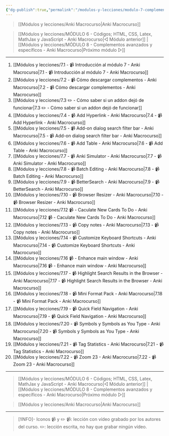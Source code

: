```yaml
---
{"dg-publish":true,"permalink":"/modulos-y-lecciones/modulo-7-complementos-esenciales-anki-macrocurso/","noteIcon":""}
---
```



> [[Módulos y lecciones/Anki Macrocurso\|Anki Macrocurso]]

> [[Módulos y lecciones/MÓDULO 6 - Códigos; HTML, CSS, Latex, MathJax y JavaScript - Anki Macrocurso\|◁ Módulo anterior]] | [[Módulos y lecciones/MÓDULO 8 - Complementos avanzados y específicos - Anki Macrocurso\|Próximo módulo ▷]]

---

1. [[Módulos y lecciones/7.1 - 📹 Introducción al módulo 7 - Anki Macrocurso\|7.1 - 📹 Introducción al módulo 7 - Anki Macrocurso]]
2. [[Módulos y lecciones/7.2 - 📹 Cómo descargar complementos - Anki Macrocurso\|7.2 - 📹 Cómo descargar complementos - Anki Macrocurso]]
3. [[Módulos y lecciones/7.3 ✏️ - Cómo saber si un addon dejó de funcionar\|7.3 ✏️ - Cómo saber si un addon dejó de funcionar]]
4. [[Módulos y lecciones/7.4 - 📹 Add Hyperlink - Anki Macrocurso\|7.4 - 📹 Add Hyperlink - Anki Macrocurso]]
5. [[Módulos y lecciones/7.5 - 📹 Add-on dialog search filter bar - Anki Macrocurso\|7.5 - 📹 Add-on dialog search filter bar - Anki Macrocurso]]
6. [[Módulos y lecciones/7.6 - 📹 Add Table - Anki Macrocurso\|7.6 - 📹 Add Table - Anki Macrocurso]]
7. [[Módulos y lecciones/7.7 - 📹 Anki Simulator - Anki Macrocurso\|7.7 - 📹 Anki Simulator - Anki Macrocurso]] 
8. [[Módulos y lecciones/7.8 - 📹 Batch Editing - Anki Macrocurso\|7.8 - 📹 Batch Editing - Anki Macrocurso]] 
9. [[Módulos y lecciones/7.9 - 📹 BetterSearch - Anki Macrocurso\|7.9 - 📹 BetterSearch - Anki Macrocurso]] 
10. [[Módulos y lecciones/7.10 - 📹 Browser Resizer - Anki Macrocurso\|7.10 - 📹 Browser Resizer - Anki Macrocurso]]
12. [[Módulos y lecciones/7.12 📹 -   Caculate New Cards To Do - Anki Macrocurso\|7.12 📹 -   Caculate New Cards To Do - Anki Macrocurso]]
13. [[Módulos y lecciones/7.13 - 📹 Copy notes - Anki Macrocurso\|7.13 - 📹 Copy notes - Anki Macrocurso]]
14. [[Módulos y lecciones/7.14 - 📹 Customize Keyboard Shortcuts - Anki Macrocurso\|7.14 - 📹 Customize Keyboard Shortcuts - Anki Macrocurso]]
16. [[Módulos y lecciones/7.16 📹 - Enhance main window - Anki Macrocurso\|7.16 📹 - Enhance main window - Anki Macrocurso]]
17. [[Módulos y lecciones/7.17 - 📹 Highlight Search Results in the Browser - Anki Macrocurso\|7.17 - 📹 Highlight Search Results in the Browser - Anki Macrocurso]]
18. [[Módulos y lecciones/7.18 - 📹 Mini Format Pack - Anki Macrocurso\|7.18 - 📹 Mini Format Pack - Anki Macrocurso]]
19. [[Módulos y lecciones/7.19 - 📹 Quick Field Navigation - Anki Macrocurso\|7.19 - 📹 Quick Field Navigation - Anki Macrocurso]]
20. [[Módulos y lecciones/7.20 - 📹 Symbols y Symbols as You Type - Anki Macrocurso\|7.20 - 📹 Symbols y Symbols as You Type - Anki Macrocurso]]
21. [[Módulos y lecciones/7.21 - 📹 Tag Statistics - Anki Macrocurso\|7.21 - 📹 Tag Statistics - Anki Macrocurso]]
22. [[Módulos y lecciones/7.22 - 📹 Zoom 23 - Anki Macrocurso\|7.22 - 📹 Zoom 23 - Anki Macrocurso]]

---

> [[Módulos y lecciones/MÓDULO 6 - Códigos; HTML, CSS, Latex, MathJax y JavaScript - Anki Macrocurso\|◁ Módulo anterior]] | [[Módulos y lecciones/MÓDULO 8 - Complementos avanzados y específicos - Anki Macrocurso\|Próximo módulo ▷]]

> [[Módulos y lecciones/Anki Macrocurso\|Anki Macrocurso]]

---

> [!INFO]- Iconos 📹 y ✏️
> 📹: lección con vídeo grabado por los autores del curso.
> ✏️: lección escrita, no hay que grabar ningún vídeo.